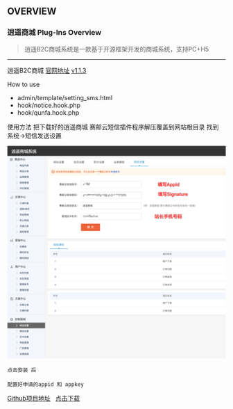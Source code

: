 ## OVERVIEW

### 逍遥商城 Plug-Ins Overview

>逍遥B2C商城系统是一款基于开源框架开发的商城系统，支持PC+H5
------

逍遥B2C商城  [官网地址](http://www.qiye1000.com/)
[v1.1.3](https://github.com/submail-developers/xyshop_sms/archive/master.zip)

How to use

-	admin/template/setting_sms.html
-	hook/notice.hook.php
-	hook/qunfa.hook.php


使用方法
    把下载好的逍遥商城 赛邮云短信插件程序解压覆盖到网站根目录
    找到 系统->短信发送设置


![Submail](./markdown/1.png)

    点击安装 后

    配置好申请的appid 和 appkey


[Github项目地址](https://github.com/submail-developers/xyshop_sms/)&nbsp;&nbsp;&nbsp;[点击下载](https://github.com/submail-developers/xyshop_sms/archive/master.zip)

